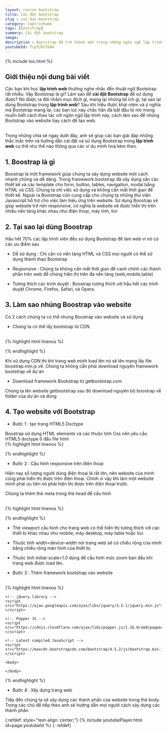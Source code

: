 ```yaml
---
layout: course-bootstrap
title: Cài đặt bootstrap
slug : cai-dat-bootstrap
category: laptrinhweb
tags: [bootstrap]
summery: Cài đặt bootstrap
image:
description : Bootstrap đã trở thành một trong những ngôn ngữ lập trình web được sử dụng phổ biến hiện nay. Bài viết này sẽ giúp bạn hiểu được Bootstrap là gì? Và hướng dẫn cách cài đặt Bootstrap để sử dụng trong lập trình web. Đồng thời qua những chia sẻ trong bài viết, cũng sẽ giúp biết được ngôn ngữ lập trình này được ra đời nhằm mục đích gì, mang lại những lợi ích gì, tại sao lại dùng Bootstrap trong lập trình web? Đồng thời nắm được cách thao tác với ngôn ngữ lập trình này, cách làm sao để nhúng Bootstrap vào website hay cách để tạo web.
youtubeId: Tcp5jRYIbA4
---
```


{% include toc.html %}

## **Giới thiệu nội dung bài viết**

Các bạn khi học <b>lập trình web</b> thường nghe nhắc đến thuật ngữ Bootstrap rất nhiều. Vậy Bootstrap là gì? Làm sao để <b>cài đặt Bootstrap</b> để sử dụng được? Nó được ra đời nhằm mục đích gì, mang lại những lợi ích gì, tại sao lại dùng Bootstrap trong <b>lập trình web</b>? Sau khi hiểu được khái niệm và ý nghĩa mà Bootstrap mang lại, các bạn lúc này chắc hẳn đã bắt đầu tò mò mong muốn biết cách thao tác với ngôn ngữ lập trình này, cách làm sao để nhúng Bootstrap vào website hay cách để tạo web.

<br>
Trong những chia sẻ ngay dưới đây, anh sẽ giúp các bạn giải đáp những thắc mắc trên và hướng dẫn cài đặt và sử dụng Bootstrap trong <b>lập trình web</b> cụ thể như thế nào thông qua các ví dụ minh hoạ kèm theo.
 

## **1. Boostrap là gì**

Boostrap là một framework giúp chúng ta xây dựng website một cách nhanh chóng và dễ dàng. Trong framework bootstrap đã xây dựng sẵn các thiết kế và các template cho form, button, tables, navigation, modal bằng HTML và CSS. Chúng ta chỉ việc sử dụng và không cần mất thời gian để thiết kế. Ngoài ra Bootstrap còn cung cấp cho chúng ta những thư viện Javascript hỗ trợ cho việc làm hiệu ứng trên website. Sử dụng Boostrap sẽ giúp website trở nên responsive, có nghĩa là website sẽ được hiển thị trên nhiều nền tảng khác nhau như điện thoại, máy tính, tivi 

## **2. Tại sao lại dùng Boostrap**

Hầu hết 70% các lập trình viên đều sử dụng Bootstrap để làm web vì nó có các ưu điểm sau

- Dễ sử dụng : Chỉ cần có nền tảng HTML và CSS mọi người có thể sử dụng thành thạo Bootstrap

- Responsive : Chúng ta không cần mất thời gian để canh chỉnh các thành phần trên web để chúng hiện thị trên đa nền tảng (web,mobile,table)

- Tương thích các trình duyệt : Boostrap tương thích với hầu hết các trình duyệt Chrome, Firefox, Safari, và Opera.

## **3. Làm sao nhúng Boostrap vào website**

Có 2 cách chúng ta có thể nhúng Boostrap vào website và sử dụng

- Chúng ta có thể lấy bootstrap từ CDN
<br>
{% highlight html  linenos %}

 <!-- Latest compiled and minified CSS -->
<link rel="stylesheet" href="https://maxcdn.bootstrapcdn.com/bootstrap/4.5.2/css/bootstrap.min.css">

<!-- jQuery library -->
<script src="https://ajax.googleapis.com/ajax/libs/jquery/3.5.1/jquery.min.js"></script>

<!-- Popper JS -->
<script src="https://cdnjs.cloudflare.com/ajax/libs/popper.js/1.16.0/umd/popper.min.js"></script>

<!-- Latest compiled JavaScript -->
<script src="https://maxcdn.bootstrapcdn.com/bootstrap/4.5.2/js/bootstrap.min.js"></script> 

{% endhighlight %}

Khi sử dụng CDN thì khi trang web mình load lên nó sẽ lên mạng lấy file boostrap.min.js về. Chúng ta không cần phải download nguyên framework bootstrap về dự án

- Download framework Bookstrap từ getbootstrap.com

Chúng ta lên website getbootstrap sau đó download nguyên bộ boostrap về folder của dự án và dùng

## **4. Tạo website với Bootstrap**

- Bước 1 : tạo trang HTML5 Doctype

Boostrap sử dụng HTML elements và các thuộc tính Css nên yêu cầu HTML5 doctype ở đầu file html
<br>
{% highlight html  linenos %}

<!DOCTYPE html>
<html lang="en">
  <head>
    <meta charset="utf-8">
  </head>
</html>

{% endhighlight %}

- Bước 2 : Cấu hình responsive trên điện thoại

Hiện nay số lượng người dùng điện thoại là rất lớn, nên website của mình cũng phải hiển thị được trên điện thoại. Chính vì vậy khi làm một website mình phải ưu tiên nó phải hiện thị được trên điện thoại trước.

Chúng ta thêm thẻ meta trong thẻ head để cấu hình

<br>
{% highlight html  linenos %}

<meta name="viewport" content="width=device-width, initial-scale=1">

{% endhighlight %}

+ Thẻ viewport cấu hình cho trang web có thể hiển thị tương thích với các thiết bị khác nhau như mobile, máy desktop, máy table hoặc tivi.

+ Thuộc tính width=device-width nói trang web sẽ có chiều rộng của mình bằng chiều rộng màn hình của thiết bị.

+ Thuộc tính initial-scale=1.0 dùng để cấu hình mức zoom ban đầu khi trang web được load lên.

- Bước 3 : Thêm framework bootstrap vào website

<br>
{% highlight html  linenos %}

<!DOCTYPE html>
<html lang="en">
  <head>
    <meta charset="utf-8">
    <meta name="viewport" content="width=device-width, initial-scale=1">
  </head>
   <!-- Latest compiled and minified CSS -->
    <link rel="stylesheet" href="https://maxcdn.bootstrapcdn.com/bootstrap/4.5.2/css/bootstrap.min.css">

    <!-- jQuery library -->
    <script src="https://ajax.googleapis.com/ajax/libs/jquery/3.5.1/jquery.min.js"></script>

    <!-- Popper JS -->
    <script src="https://cdnjs.cloudflare.com/ajax/libs/popper.js/1.16.0/umd/popper.min.js"></script>

    <!-- Latest compiled JavaScript -->
    <script src="https://maxcdn.bootstrapcdn.com/bootstrap/4.5.2/js/bootstrap.min.js"></script> 

    <body>

    </body>

</html>

{% endhighlight %}

- Bước 4 : Xây dựng trang web

Tiếp đến chúng ta sẽ xây dựng các thành phần của website trong thẻ body. Trong các chủ đề tiếp theo anh sẽ hướng dẫn mọi người cách xây dựng các thành phần


{:refdef: style="text-align: center;"}
{% include youtubePlayer.html id=page.youtubeId %}
{: refdef}


